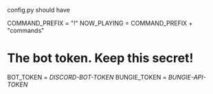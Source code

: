 config.py should have

COMMAND_PREFIX = "!"
NOW_PLAYING = COMMAND_PREFIX + "commands"
# The bot token. Keep this secret!
BOT_TOKEN = *DISCORD-BOT-TOKEN*
BUNGIE_TOKEN = *BUNGIE-API-TOKEN*